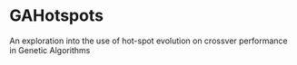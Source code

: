 GAHotspots
==========

An exploration into the use of hot-spot evolution on crossver performance in Genetic Algorithms
